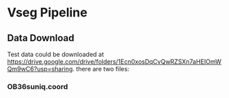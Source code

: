 # Vseg Pipeline

## Data Download
Test data could be downloaded at https://drive.google.com/drive/folders/1Ecn0xosDqCvQwRZSXn7aHEIOmWQm9wC6?usp=sharing. there are two files:
### OB36suniq.coord
